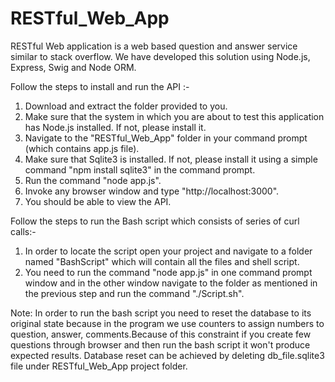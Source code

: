 RESTful_Web_App
===============
RESTful Web application is a web based question and answer service similar to stack overflow. We have developed this solution using Node.js, Express,
Swig and Node ORM.

Follow the steps to install and run the API :-

1. Download and extract the folder provided to you.
2. Make sure that the system in which you are about to test this application has Node.js installed. If not, please install it.
3. Navigate to the "RESTful_Web_App" folder in your command prompt (which contains app.js file).
4. Make sure that Sqlite3 is installed. If not, please install it using a simple command "npm install sqlite3" in the command prompt. 
5. Run the command "node app.js".
6. Invoke any browser window and type "http://localhost:3000".
7. You should be able to view the API.


Follow the steps to run the Bash script which consists of series of curl calls:-

1. In order to locate the script open your project and navigate to a folder named "BashScript" which will contain all the
   files and shell script.
2. You need to run the command "node app.js" in one command prompt window and in the other window navigate to the folder 
   as mentioned in the previous step and run the command "./Script.sh".

Note: In order to run the bash script you need to reset the database to its original state because in the program we use counters to assign
numbers to question, answer, comments.Because of this constraint if you create few questions through browser and then run the bash script it won't
produce expected results. Database reset can be achieved by deleting db_file.sqlite3 file under RESTful_Web_App project folder.
